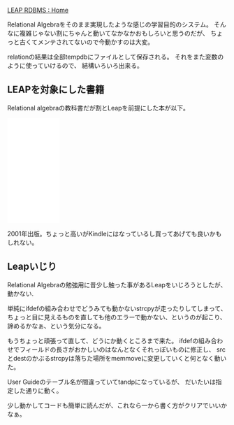 [LEAP RDBMS : Home](http://leap.sourceforge.net/)

Relational Algebraをそのまま実現したような感じの学習目的のシステム。
そんなに複雑じゃない割にちゃんと動いてなかなかおもしろいと思うのだが、
ちょっと古くてメンテされてないので今動かすのは大変。

relationの結果は全部tempdbにファイルとして保存される。
それをまた変数のように使っていけるので、
結構いろいろ出来る。

## LEAPを対象にした書籍

Relational algebraの教科書だが割とLeapを前提にした本が以下。

<iframe sandbox="allow-popups allow-scripts allow-modals allow-forms allow-same-origin" style="width:120px;height:240px;" marginwidth="0" marginheight="0" scrolling="no" frameborder="0" src="//rcm-fe.amazon-adsystem.com/e/cm?lt1=_blank&bc1=000000&IS2=1&bg1=FFFFFF&fc1=000000&lc1=0000FF&t=karino203-22&language=ja_JP&o=9&p=8&l=as4&m=amazon&f=ifr&ref=as_ss_li_til&asins=B00OD5CB50&linkId=031b79722ee8b82c89df4ef320cc8118"></iframe>

2001年出版。ちょっと高いがKindleにはなっているし買ってあげても良いかもしれない。

## Leapいじり

Relational Algebraの勉強用に昔少し触った事があるLeapをいじろうとしたが、動かない.

単純にifdefの組み合わせでどうみても動かないstrcpyが走ったりしてしまって、
ちょっと目に見えるものを直しても他のエラーで動かない、というのが起こり、諦めるかなぁ、という気分になる。

もうちょっと頑張って直して、どうにか動くところまで来た。
ifdefの組み合わせでフィールドの長さがおかしいのはなんとなくそれっぽいものに修正し、
srcとdestのかぶるstrcpyは落ちた場所をmemmoveに変更していくと何となく動いた。

User Guideのテーブル名が間違っていてtandpになっているが、
だいたいは指定した通りに動く。

少し動かしてコードも簡単に読んだが、これなら一から書く方がクリアでいいかなぁ。
